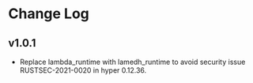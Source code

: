 # Change Log

## v1.0.1

- Replace lambda_runtime with lamedh_runtime to avoid security issue RUSTSEC-2021-0020 in hyper 0.12.36.
